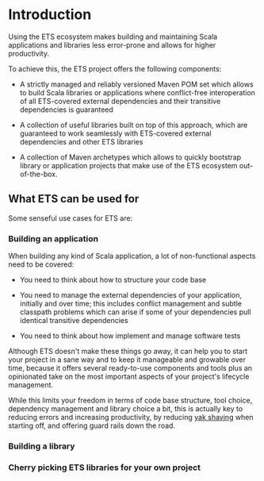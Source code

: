 # Introduction

Using the ETS ecosystem makes building and maintaining Scala applications and libraries less error-prone and allows for higher productivity.

To achieve this, the ETS project offers the following components:

- A strictly managed and reliably versioned Maven POM set which allows to build Scala libraries or applications where conflict-free interoperation of all ETS-covered external dependencies and their transitive dependencies is guaranteed

- A collection of useful libraries built on top of this approach, which are guaranteed to work seamlessly with ETS-covered external dependencies and other ETS libraries

- A collection of Maven archetypes which allows to quickly bootstrap library or application projects that make use of the ETS ecosystem out-of-the-box.


## What ETS can be used for

Some senseful use cases for ETS are:

### Building an application

When building any kind of Scala application, a lot of non-functional aspects need to be covered:

- You need to think about how to structure your code base

- You need to manage the external dependencies of your application, initially and over time; this includes conflict management and subtle classpath problems which can arise if some of your dependencies pull identical transitive dependencies

- You need to think about how implement and manage software tests


Although ETS doesn't make these things go away, it can help you to start your project in a sane way and to keep it manageable and growable over time, because it offers several ready-to-use components and tools plus an opinionated take on the most important aspects of your project's lifecycle management.

While this limits your freedom in terms of code base structure, tool choice, dependency management and library choice a bit, this is actually key to reducing errors and increasing productivity, by reducing [yak shaving](https://en.wiktionary.org/wiki/yak_shaving) when starting off, and offering guard rails down the road.


### Building a library


### Cherry picking ETS libraries for your own project

